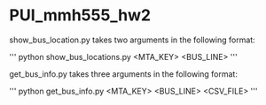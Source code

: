# PUI_mmh555_hw2

show_bus_location.py takes two arguments in the following format:

'''
python show_bus_locations.py <MTA_KEY> <BUS_LINE>
'''

get_bus_info.py takes three arguments in the following format:

'''
python get_bus_info.py <MTA_KEY> <BUS_LINE> <CSV_FILE>
'''
